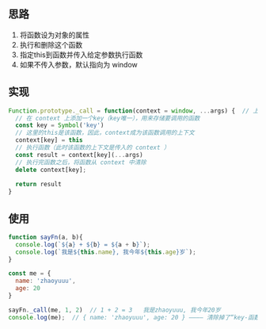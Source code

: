 ## 思路
1. 将函数设为对象的属性
2. 执行和删除这个函数
3. 指定this到函数并传入给定参数执行函数
4. 如果不传入参数，默认指向为 window


## 实现
```js
Function.prototype._call = function(context = window, ...args) {  // 上下文默认是 window
  // 在 context 上添加一个key（key唯一），用来存储要调用的函数
  const key = Symbol('key')
  // 这里的this是该函数，因此，context成为该函数调用的上下文
  context[key] = this
  // 执行函数（此时该函数的上下文是传入的 context ）
  const result = context[key](...args)
  // 执行完函数之后，将函数从 context 中清除
  delete context[key];
  
  return result
}
```

## 使用
```js
function sayFn(a, b){
  console.log(`${a} + ${b} = ${a + b}`);
  console.log(`我是${this.name}, 我今年${this.age}岁`);
}

const me = {
  name: 'zhaoyuuu',
  age: 20
}

sayFn._call(me, 1, 2)  // 1 + 2 = 3   我是zhaoyuuu, 我今年20岁
console.log(me);  // { name: 'zhaoyuuu', age: 20 } ———— 清除掉了“key-函数”
```